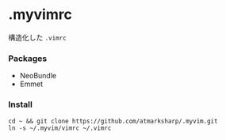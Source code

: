 # .myvimrc

構造化した `.vimrc`

### Packages

- NeoBundle
- Emmet

### Install

```
cd ~ && git clone https://github.com/atmarksharp/.myvim.git
ln -s ~/.myvim/vimrc ~/.vimrc
```
